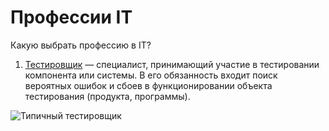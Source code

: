 # Профессии IT

Какую выбрать профессию в IT?

1. [Тестировщик][id] — специалист, принимающий участие в тестировании компонента или системы. В его обязанность входит поиск вероятных ошибок и сбоев в функционировании объекта тестирования (продукта, программы).

[id]: https://ru.wikipedia.org/wiki/Тестировщик

![Типичный тестировщик](tester.jpg)